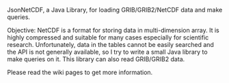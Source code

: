 JsonNetCDF, a Java Library, for loading GRIB/GRIB2/NetCDF data and make queries.

Objective:
NetCDF is a format for storing data in multi-dimension array.
It is highly compressed and suitable for many cases especially for scientific research.
Unfortunately, data in the tables cannot be easily searched and the API is not generally available, so I try to write a small Java library to make queries on it.
This library can also read GRIB/GRIB2 data.

Please read the wiki pages to get more information.